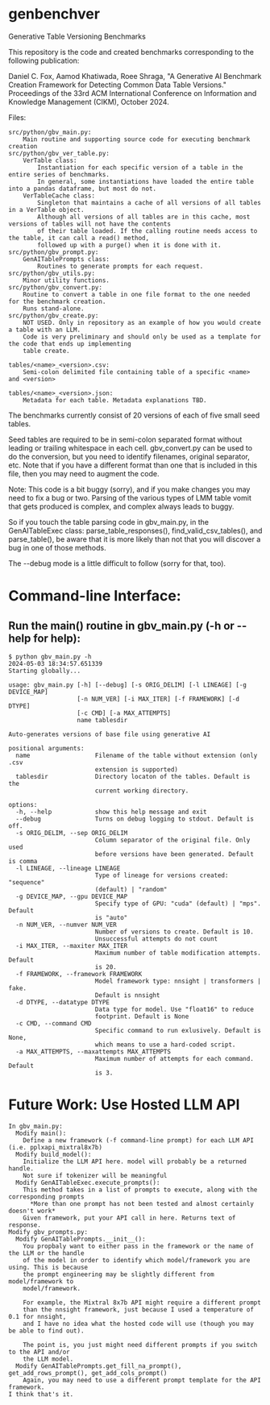 # genbenchver
Generative Table Versioning Benchmarks

This repository is the code and created benchmarks corresponding to the following publication:

Daniel C. Fox, Aamod Khatiwada, Roee Shraga, "A Generative AI Benchmark Creation Framework for Detecting Common Data Table Versions."
Proceedings of the 33rd ACM International Conference on Information and Knowledge Management (CIKM), October 2024.

Files:
    
    src/python/gbv_main.py: 
        Main routine and supporting source code for executing benchmark creation
    src/python/gbv_ver_table.py: 
        VerTable class:
            Instantiation for each specific version of a table in the entire series of benchmarks.
            In general, some instantiations have loaded the entire table into a pandas dataframe, but most do not.
        VerTableCache class:
            Singleton that maintains a cache of all versions of all tables in a VerTable object.
            Although all versions of all tables are in this cache, most versions of tables will not have the contents
            of their table loaded. If the calling routine needs access to the table, it can call a read() method,
            followed up with a purge() when it is done with it.
    src/python/gbv_prompt.py:
        GenAITablePrompts class:
            Routines to generate prompts for each request.
    src/python/gbv_utils.py:
        Minor utility functions.
    src/python/gbv_convert.py:
        Routine to convert a table in one file format to the one needed for the benchmark creation.
        Runs stand-alone.
    src/python/gbv_create.py:
        NOT USED. Only in repository as an example of how you would create a table with an LLM.
        Code is very preliminary and should only be used as a template for the code that ends up implementing
        table create.

    tables/<name>_<version>.csv:
        Semi-colon delimited file containing table of a specific <name> and <version>

    tables/<name>_<version>.json:
        Metadata for each table. Metadata explanations TBD.

The benchmarks currently consist of 20 versions of each of five small seed tables.

Seed tables are required to be in semi-colon separated format without leading or trailing whitespace in each cell.
gbv_convert.py can be used to do the conversion, but you need to identify filenames, original separator, etc.
Note that if you have a different format than one that is included in this file, then you may need to augment the code.

Note: This code is a bit buggy (sorry), and if you make changes you may need to fix a bug or two. 
Parsing of the various types of LMM table vomit that gets produced is complex, and complex always leads to buggy.

So if you touch the table parsing code in gbv_main.py, in the GenAITableExec class: 
parse_table_responses(), find_valid_csv_tables(), and parse_table(), be aware that it is more likely than not that
you will discover a bug in one of those methods.

The --debug mode is a little difficult to follow (sorry for that, too).

# Command-line Interface:

## Run the main() routine in gbv_main.py (-h or --help for help):
    $ python gbv_main.py -h
    2024-05-03 18:34:57.651339
    Starting globally...
    
    usage: gbv_main.py [-h] [--debug] [-s ORIG_DELIM] [-l LINEAGE] [-g DEVICE_MAP]
                       [-n NUM_VER] [-i MAX_ITER] [-f FRAMEWORK] [-d DTYPE]
                       [-c CMD] [-a MAX_ATTEMPTS]
                       name tablesdir
    
    Auto-generates versions of base file using generative AI
    
    positional arguments:
      name                  Filename of the table without extension (only .csv
                            extension is supported)
      tablesdir             Directory locaton of the tables. Default is the
                            current working directory.
    
    options:
      -h, --help            show this help message and exit
      --debug               Turns on debug logging to stdout. Default is off.
      -s ORIG_DELIM, --sep ORIG_DELIM
                            Column separator of the original file. Only used
                            before versions have been generated. Default is comma
      -l LINEAGE, --lineage LINEAGE
                            Type of lineage for versions created: "sequence"
                            (default) | "random"
      -g DEVICE_MAP, --gpu DEVICE_MAP
                            Specify type of GPU: "cuda" (default) | "mps". Default
                            is "auto"
      -n NUM_VER, --numver NUM_VER
                            Number of versions to create. Default is 10.
                            Unsuccessful attempts do not count
      -i MAX_ITER, --maxiter MAX_ITER
                            Maximum number of table modification attempts. Default
                            is 20.
      -f FRAMEWORK, --framework FRAMEWORK
                            Model framework type: nnsight | transformers | fake.
                            Default is nnsight
      -d DTYPE, --datatype DTYPE
                            Data type for model. Use "float16" to reduce
                            footprint. Default is None
      -c CMD, --command CMD
                            Specific command to run exlusively. Default is None,
                            which means to use a hard-coded script.
      -a MAX_ATTEMPTS, --maxattempts MAX_ATTEMPTS
                            Maximum number of attempts for each command. Default
                            is 3.



# Future Work: Use Hosted LLM API
  
    In gbv_main.py:
      Modify main():
        Define a new framework (-f command-line prompt) for each LLM API (i.e. pplxapi_mixtral8x7b)
      Modify build_model():
        Initialize the LLM API here. model will probably be a returned handle.
        Not sure if tokenizer will be meaningful
      Modify GenAITableExec.execute_prompts():
        This method takes in a list of prompts to execute, along with the corresponding prompts
          *More than one prompt has not been tested and almost certainly doesn't work*
        Given framework, put your API call in here. Returns text of response.
    Modify gbv_prompts.py:
      Modify GenAITablePrompts.__init__():
        You propbaly want to either pass in the framework or the name of the LLM or the handle 
        of the model in order to identify which model/framework you are using. This is because 
        the prompt engineering may be slightly different from model/framework to 
        model/framework. 
        
        For example, the Mixtral 8x7b API might require a different prompt 
        than the nnsight framework, just because I used a temperature of 0.1 for nnsight, 
        and I have no idea what the hosted code will use (though you may be able to find out). 
        
        The point is, you just might need different prompts if you switch to the API and/or 
        the LLM model.
      Modify GenAITablePrompts.get_fill_na_prompt(), get_add_rows_prompt(), get_add_cols_prompt()
        Again, you may need to use a different prompt template for the API framework.
    I think that's it.
